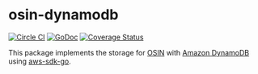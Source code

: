 osin-dynamodb
==============
[![Circle CI](https://circleci.com/gh/uniplaces/osin-dynamodb.svg?style=shield)](https://circleci.com/gh/uniplaces/osin-dynamodb)
[![GoDoc](https://godoc.org/github.com/uniplaces/osin-dynamodb?status.svg)](https://godoc.org/github.com/uniplaces/osin-dynamodb)
[![Coverage Status](https://coveralls.io/repos/github/uniplaces/osin-dynamodb/badge.svg?branch=master)](https://coveralls.io/github/uniplaces/osin-dynamodb?branch=master)

This package implements the storage for [OSIN](https://github.com/RangelReale/osin) with [Amazon DynamoDB](https://aws.amazon.com/dynamodb/) using [aws-sdk-go](https://github.com/aws/aws-sdk-go).

